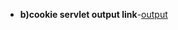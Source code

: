 - **b)cookie servlet output link**-[output](https://github.com/rithika2705/Advanced-java-program-CS119/blob/main/prg6-servlet/FactorialServlet/6a-(Factorial%20Servlet).png)
 
